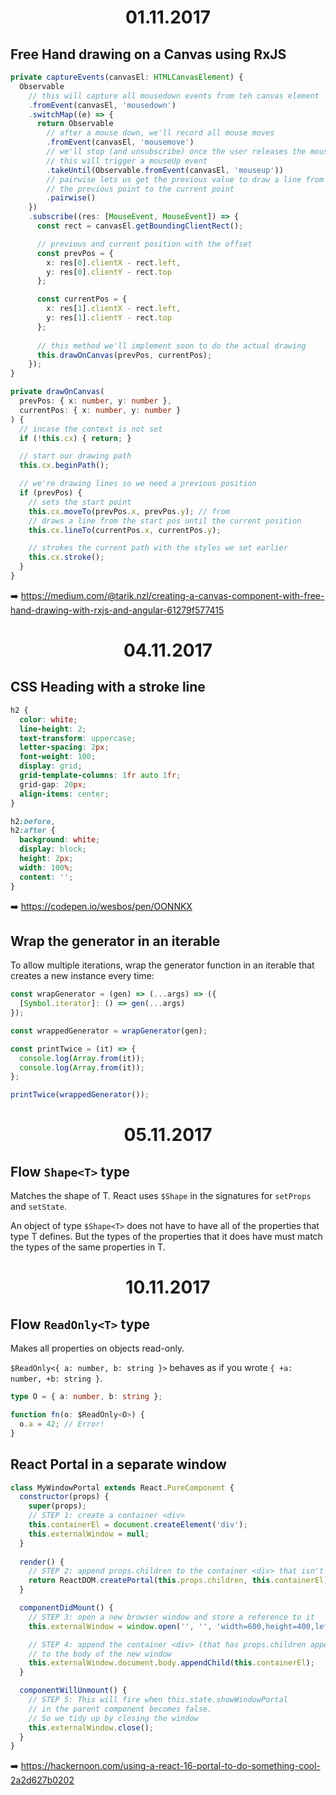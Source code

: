 <h1 align="center">01.11.2017</h1>

## Free Hand drawing on a Canvas using RxJS

```ts
private captureEvents(canvasEl: HTMLCanvasElement) {
  Observable
    // this will capture all mousedown events from teh canvas element
    .fromEvent(canvasEl, 'mousedown')
    .switchMap((e) => {
      return Observable
        // after a mouse down, we'll record all mouse moves
        .fromEvent(canvasEl, 'mousemove')
        // we'll stop (and unsubscribe) once the user releases the mouse
        // this will trigger a mouseUp event    
        .takeUntil(Observable.fromEvent(canvasEl, 'mouseup'))
        // pairwise lets us get the previous value to draw a line from
        // the previous point to the current point    
        .pairwise()
    })
    .subscribe((res: [MouseEvent, MouseEvent]) => {
      const rect = canvasEl.getBoundingClientRect();

      // previous and current position with the offset
      const prevPos = {
        x: res[0].clientX - rect.left,
        y: res[0].clientY - rect.top
      };

      const currentPos = {
        x: res[1].clientX - rect.left,
        y: res[1].clientY - rect.top
      };
    
      // this method we'll implement soon to do the actual drawing
      this.drawOnCanvas(prevPos, currentPos);
    });
}

private drawOnCanvas(
  prevPos: { x: number, y: number }, 
  currentPos: { x: number, y: number }
) {
  // incase the context is not set
  if (!this.cx) { return; }

  // start our drawing path
  this.cx.beginPath();

  // we're drawing lines so we need a previous position
  if (prevPos) {
    // sets the start point
    this.cx.moveTo(prevPos.x, prevPos.y); // from
    // draws a line from the start pos until the current position
    this.cx.lineTo(currentPos.x, currentPos.y);

    // strokes the current path with the styles we set earlier
    this.cx.stroke();
  }
}
```

:arrow_right: https://medium.com/@tarik.nzl/creating-a-canvas-component-with-free-hand-drawing-with-rxjs-and-angular-61279f577415

<h1 align="center">04.11.2017</h1>

## CSS Heading with a stroke line

```css
h2 {
  color: white;
  line-height: 2;
  text-transform: uppercase;
  letter-spacing: 2px;
  font-weight: 100;
  display: grid;
  grid-template-columns: 1fr auto 1fr;
  grid-gap: 20px;
  align-items: center;
}

h2:before,
h2:after {
  background: white;
  display: block;
  height: 2px;
  width: 100%;
  content: '';
}
```

:arrow_right: https://codepen.io/wesbos/pen/OONNKX

## Wrap the generator in an iterable

To allow multiple iterations, wrap the generator function in an iterable that creates a new instance every time:

```js
const wrapGenerator = (gen) => (...args) => ({
  [Symbol.iterator]: () => gen(...args)
});

const wrappedGenerator = wrapGenerator(gen);

const printTwice = (it) => {
  console.log(Array.from(it));
  console.log(Array.from(it));
};

printTwice(wrappedGenerator());
```

<h1 align="center">05.11.2017</h1>

## Flow `Shape<T>` type

Matches the shape of T. React uses `$Shape` in the signatures for `setProps` and `setState`.

An object of type `$Shape<T>` does not have to have all of the properties that type T defines. But the types of the properties that it does have must match the types of the same properties in T.

<h1 align="center">10.11.2017</h1>

## Flow `ReadOnly<T>` type

Makes all properties on objects read-only. 

`$ReadOnly<{ a: number, b: string }>` behaves as if you wrote `{ +a: number, +b: string }`.

```ts
type O = { a: number, b: string };

function fn(o: $ReadOnly<O>) {
  o.a = 42; // Error!
}
```

## React Portal in a separate window

```jsx
class MyWindowPortal extends React.PureComponent {
  constructor(props) {
    super(props);
    // STEP 1: create a container <div>
    this.containerEl = document.createElement('div');
    this.externalWindow = null;
  }
  
  render() {
    // STEP 2: append props.children to the container <div> that isn't mounted anywhere yet
    return ReactDOM.createPortal(this.props.children, this.containerEl);
  }

  componentDidMount() {
    // STEP 3: open a new browser window and store a reference to it
    this.externalWindow = window.open('', '', 'width=600,height=400,left=200,top=200');

    // STEP 4: append the container <div> (that has props.children appended to it) 
    // to the body of the new window
    this.externalWindow.document.body.appendChild(this.containerEl);
  }

  componentWillUnmount() {
    // STEP 5: This will fire when this.state.showWindowPortal 
    // in the parent component becomes false.
    // So we tidy up by closing the window
    this.externalWindow.close();
  }
}
```

:arrow_right: https://hackernoon.com/using-a-react-16-portal-to-do-something-cool-2a2d627b0202
